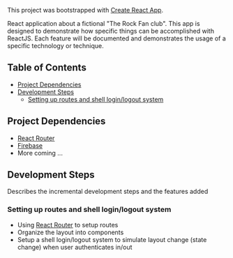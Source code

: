 This project was bootstrapped with [Create React App](https://github.com/facebookincubator/create-react-app).

React application about a fictional "The Rock Fan club". This app is designed to demonstrate how specific things can be accomplished with ReactJS. Each feature will be documented and demonstrates the usage of a specific technology or technique.

## Table of Contents

- [Project Dependencies](#project-dependencies)
- [Development Steps](#development-steps)
  - [Setting up routes and shell login/logout system](#routes-login-logout-shell)


## Project Dependencies
- [React Router](https://github.com/ReactTraining/react-router)
- [Firebase](https://www.npmjs.com/package/firebase)
- More coming ...

## Development Steps
Describes the incremental development steps and the features added

### Setting up routes and shell login/logout system
- Using [React Router](https://github.com/ReactTraining/react-router) to setup routes
- Organize the layout into components
- Setup a shell login/logout system to simulate layout change (state change) when user authenticates in/out